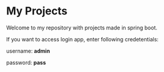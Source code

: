 # My Projects
Welcome to my repository with projects made in spring boot.


If you want to access login app, enter following credetentials:

username: **admin**

password: **pass**

